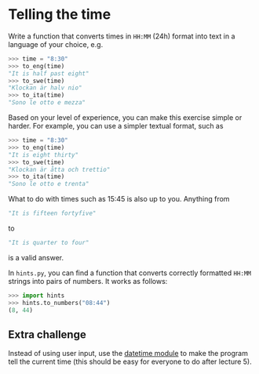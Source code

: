 # Telling the time
Write a function that converts times in `HH:MM` (24h) format into text in a language of your choice, e.g.

```python
>>> time = "8:30"
>>> to_eng(time)
"It is half past eight"
>>> to_swe(time)
"Klockan är halv nio"
>>> to_ita(time)
"Sono le otto e mezza"
```

Based on your level of experience, you can make this exercise simple or harder. 
For example, you can use a simpler textual format, such as

```python
>>> time = "8:30"
>>> to_eng(time)
"It is eight thirty"
>>> to_swe(time)
"Klockan är åtta och trettio"
>>> to_ita(time)
"Sono le otto e trenta"
```

What to do with times such as 15:45 is also up to you. 
Anything from

```python
"It is fifteen fortyfive"
```

to 

```python
"It is quarter to four"
```

is a valid answer.

In `hints.py`, you can find a function that converts correctly formatted `HH:MM` strings into pairs of numbers. It works as follows:

```python
>>> import hints
>>> hints.to_numbers("08:44")
(8, 44)
```

## Extra challenge
Instead of using user input, use the [datetime module](https://docs.python.org/3/library/datetime.html) to make the program tell the current time (this should be easy for everyone to do after lecture 5).